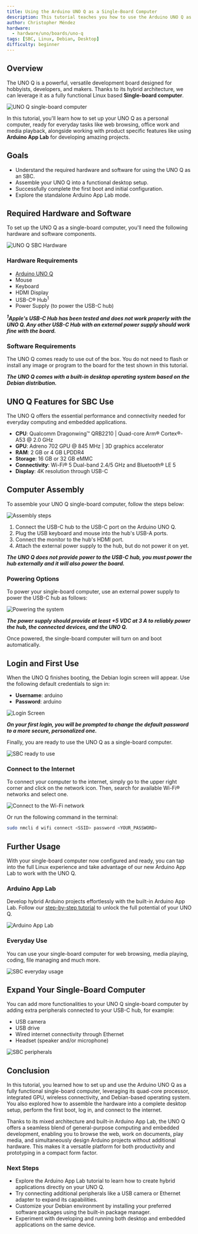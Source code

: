 ```yaml
---
title: Using the Arduino UNO Q as a Single-Board Computer
description: This tutorial teaches you how to use the Arduino UNO Q as a Single Board Computer, leveraging its expandability to create a desktop experience.
author: Christopher Méndez
hardware:
  - hardware/uno/boards/uno-q
tags: [SBC, Linux, Debian, Desktop]
difficulty: beginner
---
```


## Overview

The UNO Q is a powerful, versatile development board designed for hobbyists, developers, and makers. Thanks to its hybrid architecture, we can leverage it as a fully functional Linux based **Single-board computer**.

![UNO Q single-board computer](assets/thumbnail.png)

In this tutorial, you'll learn how to set up your UNO Q as a personal computer, ready for everyday tasks like web browsing, office work and media playback, alongside working with product specific features like using **Arduino App Lab** for developing amazing projects.

## Goals

- Understand the required hardware and software for using the UNO Q as an SBC.
- Assemble your UNO Q into a functional desktop setup.
- Successfully complete the first boot and initial configuration.
- Explore the standalone Arduino App Lab mode.

## Required Hardware and Software

To set up the UNO Q as a single-board computer, you'll need the following hardware and software components.

![UNO Q SBC Hardware](assets/hardware.png)

### Hardware Requirements

- [Arduino UNO Q](https://store.arduino.cc/products/uno-q)
- Mouse
- Keyboard
- HDMI Display
- USB-C® Hub<sup>1</sup>
- Power Supply (to power the USB-C hub)

***<sup>1</sup>Apple's USB-C Hub has been tested and does not work properly with the UNO Q. Any other USB-C Hub with an external power supply should work fine with the board.***

### Software Requirements

The UNO Q comes ready to use out of the box. You do not need to flash or install any image or program to the board for the test shown in this tutorial.

***The UNO Q comes with a built-in desktop operating system based on the Debian distribution.***

## UNO Q Features for SBC Use

The UNO Q offers the essential performance and connectivity needed for everyday computing and embedded applications.

- **CPU**: Qualcomm Dragonwing™ QRB2210 | Quad-core Arm® Cortex®-A53 @ 2.0 GHz
- **GPU**: Adreno 702 GPU @ 845 MHz | 3D graphics accelerator
- **RAM**: 2 GB or 4 GB LPDDR4 
- **Storage**: 16 GB or 32 GB eMMC
- **Connectivity**: Wi-Fi® 5 Dual-band 2.4/5 GHz and Bluetooth® LE 5
- **Display**: 4K resolution through USB-C

## Computer Assembly

To assemble your UNO Q single-board computer, follow the steps below:

![Assembly steps](assets/assembly.gif)

1. Connect the USB-C hub to the USB-C port on the Arduino UNO Q.
2. Plug the USB keyboard and mouse into the hub's USB-A ports.
3. Connect the monitor to the hub's HDMI port.
4. Attach the external power supply to the hub, but do not power it on yet.

***The UNO Q does not provide power to the USB-C hub, you must power the hub externally and it will also power the board.***

### Powering Options

To power your single-board computer, use an external power supply to power the USB-C hub as follows:

![Powering the system](assets/power.png)

***The power supply should provide at least +5 VDC at 3 A to reliably power the hub, the connected devices, and the UNO Q.***

Once powered, the single-board computer will turn on and boot automatically.

## Login and First Use

When the UNO Q finishes booting, the Debian login screen will appear. Use the following default credentials to sign in:

- **Username**: arduino
- **Password**: arduino

![Login Screen](assets/login.png)

***On your first login, you will be prompted to change the default password to a more secure, personalized one.***

Finally, you are ready to use the UNO Q as a single-board computer. 

![SBC ready to use](assets/ready-to-use.png)

### Connect to the Internet

To connect your computer to the internet, simply go to the upper right corner and click on the network icon. Then, search for available Wi-Fi® networks and select one.

![Connect to the Wi-Fi network](assets/wifi.png)

Or run the following command in the terminal:

```bash
sudo nmcli d wifi connect <SSID> password <YOUR_PASSWORD>
```

## Further Usage

With your single-board computer now configured and ready, you can tap into the full Linux experience and take advantage of our new Arduino App Lab to work with the UNO Q.

### Arduino App Lab

Develop hybrid Arduino projects effortlessly with the built-in Arduino App Lab. Follow our [step-by-step tutorial](/software/app-lab/tutorials/getting-started/) to unlock the full potential of your UNO Q.

![Arduino App Lab](assets/app-lab.png)

### Everyday Use

You can use your single-board computer for web browsing, media playing, coding, file managing and much more.

![SBC everyday usage](assets/usage.gif)

## Expand Your Single-Board Computer

You can add more functionalities to your UNO Q single-board computer by adding extra peripherals connected to your USB-C hub, for example:

- USB camera
- USB drive
- Wired internet connectivity through Ethernet
- Headset (speaker and/or microphone)

![SBC peripherals](assets/peripherals.png)

## Conclusion

In this tutorial, you learned how to set up and use the Arduino UNO Q as a fully functional single-board computer, leveraging its quad-core processor, integrated GPU, wireless connectivity, and Debian-based operating system. You also explored how to assemble the hardware into a complete desktop setup, perform the first boot, log in, and connect to the internet.

Thanks to its mixed architecture and built-in Arduino App Lab, the UNO Q offers a seamless blend of general-purpose computing and embedded development, enabling you to browse the web, work on documents, play media, and simultaneously design Arduino projects without additional hardware. This makes it a versatile platform for both productivity and prototyping in a compact form factor.

### Next Steps

- Explore the Arduino App Lab tutorial to learn how to create hybrid applications directly on your UNO Q.
- Try connecting additional peripherals like a USB camera or Ethernet adapter to expand its capabilities.
- Customize your Debian environment by installing your preferred software packages using the built-in package manager.
- Experiment with developing and running both desktop and embedded applications on the same device.